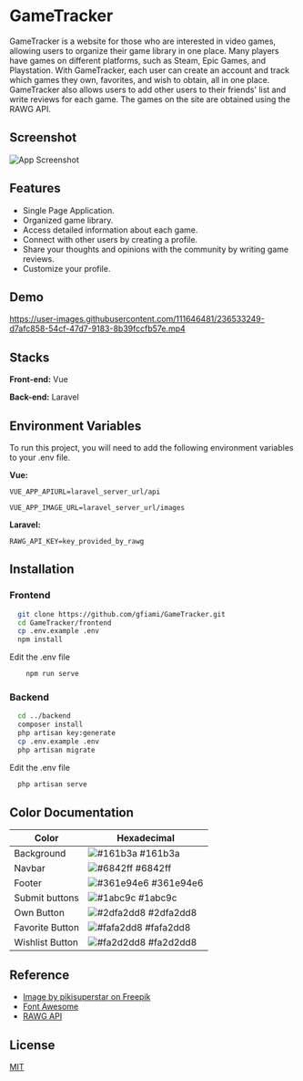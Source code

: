 # GameTracker

GameTracker is a website for those who are interested in video games, allowing users to organize their game library in one place. Many players have games on different platforms, such as Steam, Epic Games, and Playstation. With GameTracker, each user can create an account and track which games they own, favorites, and wish to obtain, all in one place. GameTracker also allows users to add other users to their friends' list and write reviews for each game. The games on the site are obtained using the RAWG API.

## Screenshot

![App Screenshot](https://i.ibb.co/MCydW78/game-home.png)

## Features

- Single Page Application.
- Organized game library.
- Access detailed information about each game.
- Connect with other users by creating a profile.
- Share your thoughts and opinions with the community by writing game reviews.
- Customize your profile.

## Demo

https://user-images.githubusercontent.com/111646481/236533249-d7afc858-54cf-47d7-9183-8b39fccfb57e.mp4

## Stacks

**Front-end:** Vue

**Back-end:** Laravel

## Environment Variables

To run this project, you will need to add the following environment variables to your .env file.

**Vue:**

`VUE_APP_APIURL=laravel_server_url/api`

`VUE_APP_IMAGE_URL=laravel_server_url/images`

**Laravel:**

`RAWG_API_KEY=key_provided_by_rawg`

## Installation

### Frontend

```bash
  git clone https://github.com/gfiami/GameTracker.git
  cd GameTracker/frontend
  cp .env.example .env
  npm install
```

Edit the .env file

```bash
    npm run serve
```

### Backend

```bash
  cd ../backend
  composer install
  php artisan key:generate
  cp .env.example .env
  php artisan migrate
```

Edit the .env file

```bash
  php artisan serve
```

## Color Documentation

| Color           | Hexadecimal                                                            |
| --------------- | ---------------------------------------------------------------------- |
| Background      | ![#161b3a](https://via.placeholder.com/10/161b3a?text=+) #161b3a       |
| Navbar          | ![#6842ff](https://via.placeholder.com/10/6842ff?text=+) #6842ff       |
| Footer          | ![#361e94e6](https://via.placeholder.com/10/361e94e6?text=+) #361e94e6 |
| Submit buttons  | ![#1abc9c](https://via.placeholder.com/10/1abc9c?text=+) #1abc9c       |
| Own Button      | ![#2dfa2dd8](https://via.placeholder.com/10/2dfa2dd8?text=+) #2dfa2dd8 |
| Favorite Button | ![#fafa2dd8](https://via.placeholder.com/10/fafa2dd8?text=+) #fafa2dd8 |
| Wishlist Button | ![#fa2d2dd8](https://via.placeholder.com/10/fa2d2dd8?text=+) #fa2d2dd8 |

## Reference

- [Image by pikisuperstar on Freepik](https://www.freepik.com/free-vector/organic-flat-design-gamer-room_13451478.htm#query=cartoon%20gamer%20room&position=0&from_view=search&track=robertav1_2_sidr)
- [Font Awesome](https://fontawesome.com/)
- [RAWG API](https://rawg.io/)

## License

[MIT](https://choosealicense.com/licenses/mit/)
